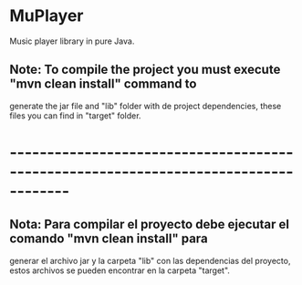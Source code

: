 # MuPlayer
Music player library in pure Java.

## Note: To compile the project you must execute "mvn clean install" command to
generate the jar file and "lib" folder with de project dependencies, these files you can find
in "target" folder.

# ------------------------------------------------------------------------------------

## Nota: Para compilar el proyecto debe ejecutar el comando "mvn clean install" para 
generar el archivo jar y la carpeta "lib" con las dependencias del proyecto, estos archivos se pueden encontrar
en la carpeta "target".
